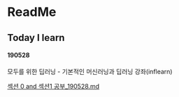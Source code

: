 # ReadMe



## Today I learn



#### 190528

모두를 위한 딥러닝 - 기본적인 머신러닝과 딥러닝 강좌(inflearn)

[섹션 0 and 섹션1 공부_190528.md](https://github.com/TaeJuneJoung/road-schooler/tree/master/Lagom/190528.md) 

